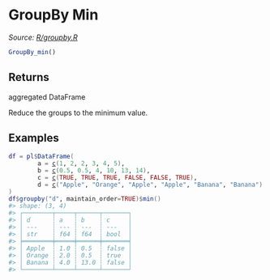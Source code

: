 # GroupBy Min

*Source: [R/groupby.R](https://github.com/pola-rs/r-polars/tree/main/R/groupby.R)*

```r
GroupBy_min()
```

## Returns

aggregated DataFrame

Reduce the groups to the minimum value.

## Examples

<pre class='r-example'><code><span class='r-in'><span><span class='va'>df</span> <span class='op'>=</span> <span class='va'>pl</span><span class='op'>$</span><span class='fu'>DataFrame</span><span class='op'>(</span></span></span>
<span class='r-in'><span>        a <span class='op'>=</span> <span class='fu'><a href='https://rdrr.io/r/base/c.html'>c</a></span><span class='op'>(</span><span class='fl'>1</span>, <span class='fl'>2</span>, <span class='fl'>2</span>, <span class='fl'>3</span>, <span class='fl'>4</span>, <span class='fl'>5</span><span class='op'>)</span>,</span></span>
<span class='r-in'><span>        b <span class='op'>=</span> <span class='fu'><a href='https://rdrr.io/r/base/c.html'>c</a></span><span class='op'>(</span><span class='fl'>0.5</span>, <span class='fl'>0.5</span>, <span class='fl'>4</span>, <span class='fl'>10</span>, <span class='fl'>13</span>, <span class='fl'>14</span><span class='op'>)</span>,</span></span>
<span class='r-in'><span>        c <span class='op'>=</span> <span class='fu'><a href='https://rdrr.io/r/base/c.html'>c</a></span><span class='op'>(</span><span class='cn'>TRUE</span>, <span class='cn'>TRUE</span>, <span class='cn'>TRUE</span>, <span class='cn'>FALSE</span>, <span class='cn'>FALSE</span>, <span class='cn'>TRUE</span><span class='op'>)</span>,</span></span>
<span class='r-in'><span>        d <span class='op'>=</span> <span class='fu'><a href='https://rdrr.io/r/base/c.html'>c</a></span><span class='op'>(</span><span class='st'>"Apple"</span>, <span class='st'>"Orange"</span>, <span class='st'>"Apple"</span>, <span class='st'>"Apple"</span>, <span class='st'>"Banana"</span>, <span class='st'>"Banana"</span><span class='op'>)</span></span></span>
<span class='r-in'><span><span class='op'>)</span></span></span>
<span class='r-in'><span><span class='va'>df</span><span class='op'>$</span><span class='fu'>groupby</span><span class='op'>(</span><span class='st'>"d"</span>, maintain_order<span class='op'>=</span><span class='cn'>TRUE</span><span class='op'>)</span><span class='op'>$</span><span class='fu'>min</span><span class='op'>(</span><span class='op'>)</span></span></span>
<span class='r-out co'><span class='r-pr'>#&gt;</span> shape: (3, 4)</span>
<span class='r-out co'><span class='r-pr'>#&gt;</span> ┌────────┬─────┬──────┬───────┐</span>
<span class='r-out co'><span class='r-pr'>#&gt;</span> │ d      ┆ a   ┆ b    ┆ c     │</span>
<span class='r-out co'><span class='r-pr'>#&gt;</span> │ ---    ┆ --- ┆ ---  ┆ ---   │</span>
<span class='r-out co'><span class='r-pr'>#&gt;</span> │ str    ┆ f64 ┆ f64  ┆ bool  │</span>
<span class='r-out co'><span class='r-pr'>#&gt;</span> ╞════════╪═════╪══════╪═══════╡</span>
<span class='r-out co'><span class='r-pr'>#&gt;</span> │ Apple  ┆ 1.0 ┆ 0.5  ┆ false │</span>
<span class='r-out co'><span class='r-pr'>#&gt;</span> │ Orange ┆ 2.0 ┆ 0.5  ┆ true  │</span>
<span class='r-out co'><span class='r-pr'>#&gt;</span> │ Banana ┆ 4.0 ┆ 13.0 ┆ false │</span>
<span class='r-out co'><span class='r-pr'>#&gt;</span> └────────┴─────┴──────┴───────┘</span>
 </code></pre>